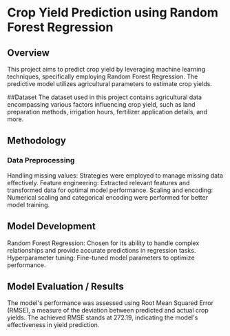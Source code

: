 # Crop Yield Prediction using Random Forest Regression

## Overview
This project aims to predict crop yield by leveraging machine learning techniques, specifically employing Random Forest Regression. The predictive model utilizes agricultural parameters to estimate crop yields.

##Dataset
The dataset used in this project contains agricultural data encompassing various factors influencing crop yield, such as land preparation methods, irrigation hours, fertilizer application details, and more.

## Methodology
### Data Preprocessing
Handling missing values: Strategies were employed to manage missing data effectively.
Feature engineering: Extracted relevant features and transformed data for optimal model performance.
Scaling and encoding: Numerical scaling and categorical encoding were performed for better model training.

## Model Development
Random Forest Regression: Chosen for its ability to handle complex relationships and provide accurate predictions in regression tasks.
Hyperparameter tuning: Fine-tuned model parameters to optimize performance.

## Model Evaluation / Results
The model's performance was assessed using Root Mean Squared Error (RMSE), a measure of the deviation between predicted and actual crop yields. The achieved RMSE stands at 272.19, indicating the model's effectiveness in yield prediction.


